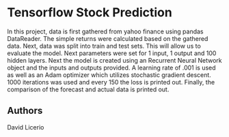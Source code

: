 # Tensorflow Stock Prediction

In this project, data is first gathered from yahoo finance using pandas DataReader. The simple returns were calculated based on the gathered data. Next, data was split into train and test sets. This will allow us to evaluate the model. Next parameters were set for 1 input, 1 output and 100 hidden layers. Next the model is created using an Recurrent Neural Network object and the inputs and outputs provided. A learning rate of .001 is used as well as an Adam optimizer which utilizes stochastic gradient descent. 1000 iterations was used and every 150 the loss is printed out. Finally, the comparison of the forecast and actual data is printed out.

## Authors

David Licerio


